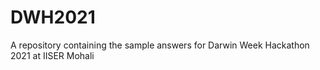 # DWH2021
A repository containing the sample answers for Darwin Week Hackathon 2021 at IISER Mohali
